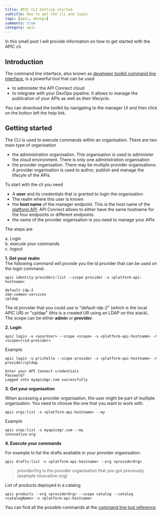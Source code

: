 ```yaml
---
title: APIC CLI Getting started
subtitle: How to get the cli and login
tags: [apic, devops]
comments: true
category: apic
---
```


In this small post I will provide information on how to get started with the APIC cli.

## Introduction
The command line interface, also known as [developer toolkit command line interface](https://www.ibm.com/support/knowledgecenter/SSMNED_v10/com.ibm.apic.toolkit.doc/capim-toolkit-cli-overiew.html), is a powerful tool that can be used 
- to administer the API Connect cloud
- to integrate with your DevOps pipeline. It allows to manage the publication of your APIs as well as their lifecycle. 

You can download the toolkit by navigating to the manager UI and then click on the botton left the help link.

## Getting started

The CLI is used to execute commands within an organisation.
There are two main type of organisation
- the administration organisation. This organisation is used to administer the cloud environment. There is only one administration organisation
- the provider organisation. There may be multiple provider organisations. A provider organisation is used to author, publish and manage the lifecyle of the APIs.

To start with the cli you need
- A **user** and its credentials that is granted to login the organisation
- The realm where this user is known
- the **host name** of the manager endpoint. This is the host name of the [platform API](https://www.ibm.com/support/knowledgecenter/SSMNED_v10/com.ibm.apic.install.doc/capic_deploy_overview.html). API Connect allows to either have the same hostname for the four endpoints or different endpoints.
- the name of the provider organisation is you need to manage your APIs

The steps are  

  a. Login  
  b. execute your commands  
  c. logout  


__1. Get your realm__  
The following command will provide you the id provider that can be used on the login command.  

```
apic identity-providers:list --scope provider -s <platform-api-hostname>

default-idp-2
ibm-common-services
cpldap

```

The id provider that you could use is "default-idp-2" (which is the local APIC UR) or "cpldap" (this is a created UR using an LDAP on this stack).  
The scope can be either **admin** or **provider**.  

__2. Login__  

```
apic login -u <yourUser> --scope <scope> -s <platform-api-hostname> -r <scope>/<id-provider>
```

Example  

```
apic login -u prichelle --scope provider -s <platform-api-hostname> -r provider/cpldap

Enter your API Connect credentials
Password?  
Logged into myapicmgr.com successfully
```

__3. Get your organisation__  

When accessing a provider organisation, the user might be part of multiple organisation. You need to choose the one that you want to work with.

```
apic orgs:list -s <platform-api-hostname> --my
```

Example 

```
apic orgs:list -s myapicmgr.com --my
innovative-org
```

__4. Execute your commands__

For example to list the drafts available in your provider organisation:
```
apic drafts:list -s <platform-api-hostname> --org <providerOrg>
```
> providerOrg is the provider organisation that you got previously (example innovative-org)

List of products deployed in a catalog  
```
apic products --org <providerOrg> --scope catalog --catalog <catalogName> -s <platform-api-hostname>
```

You can find all the possible commands at the [command line tool reference](https://www.ibm.com/support/knowledgecenter/SSMNED_v10/com.ibm.apic.cliref.doc/apic.html)